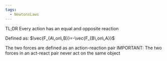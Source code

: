 ```yaml
---
tags:
  - NewtonsLaws
---
```

TL;DR Every action has an equal and opposite reaction

Defined as: $\vec{F_{A\,on\,B}}=-\vec{F_{B\,on\,A}}$    

The two forces are defined as an action-reaction pair
IMPORTANT: The two forces in an act-react pair never act on the same object

